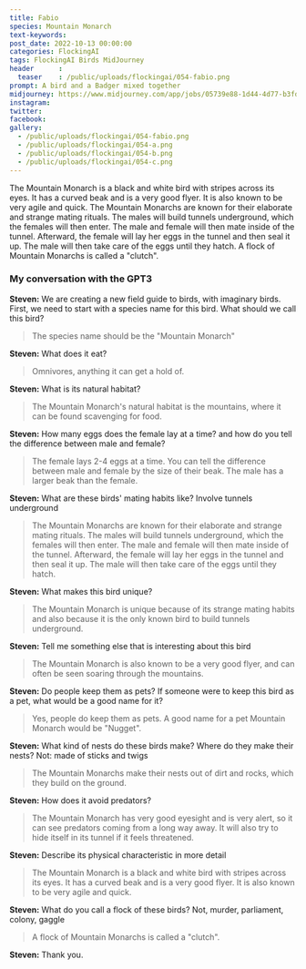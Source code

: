 ```yaml
---
title: Fabio
species: Mountain Monarch
text-keywords: 
post_date: 2022-10-13 00:00:00
categories: FlockingAI
tags: FlockingAI Birds MidJourney 
header      :
  teaser    : /public/uploads/flockingai/054-fabio.png
prompt: A bird and a Badger mixed together
midjourney: https://www.midjourney.com/app/jobs/05739e88-1d44-4d77-b3fd-9ffc9188aa5f
instagram: 
twitter: 
facebook: 
gallery: 
  - /public/uploads/flockingai/054-fabio.png
  - /public/uploads/flockingai/054-a.png
  - /public/uploads/flockingai/054-b.png
  - /public/uploads/flockingai/054-c.png
---
```


The Mountain Monarch is a black and white bird with stripes across its eyes. It has a curved beak and is a very good flyer. It is also known to be very agile and quick. The Mountain Monarchs are known for their elaborate and strange mating rituals. The males will build tunnels underground, which the females will then enter. The male and female will then mate inside of the tunnel. Afterward, the female will lay her eggs in the tunnel and then seal it up. The male will then take care of the eggs until they hatch. A flock of Mountain Monarchs is called a "clutch".

### My conversation with the GPT3

**Steven:** We are creating a new field guide to birds, with imaginary birds. First, we need to start with a species name for this bird. What should we call this bird?

> The species name should be the "Mountain Monarch"

**Steven:** What does it eat?

> Omnivores, anything it can get a hold of.

**Steven:** What is its natural habitat?

> The Mountain Monarch's natural habitat is the mountains, where it can be found scavenging for food.

**Steven:** How many eggs does the female lay at a time? and how do you tell the difference between male and female?

> The female lays 2-4 eggs at a time. You can tell the difference between male and female by the size of their beak. The male has a larger beak than the female.

**Steven:** What are these birds' mating habits like? Involve tunnels underground

> The Mountain Monarchs are known for their elaborate and strange mating rituals. The males will build tunnels underground, which the females will then enter. The male and female will then mate inside of the tunnel. Afterward, the female will lay her eggs in the tunnel and then seal it up. The male will then take care of the eggs until they hatch.

**Steven:** What makes this bird unique?

> The Mountain Monarch is unique because of its strange mating habits and also because it is the only known bird to build tunnels underground.

**Steven:** Tell me something else that is interesting about this bird

> The Mountain Monarch is also known to be a very good flyer, and can often be seen soaring through the mountains.

**Steven:** Do people keep them as pets? If someone were to keep this bird as a pet, what would be a good name for it?

> Yes, people do keep them as pets. A good name for a pet Mountain Monarch would be "Nugget".

**Steven:** What kind of nests do these birds make? Where do they make their nests? Not: made of sticks and twigs

> The Mountain Monarchs make their nests out of dirt and rocks, which they build on the ground.

**Steven:** How does it avoid predators?

> The Mountain Monarch has very good eyesight and is very alert, so it can see predators coming from a long way away. It will also try to hide itself in its tunnel if it feels threatened.

**Steven:** Describe its physical characteristic in more detail

> The Mountain Monarch is a black and white bird with stripes across its eyes. It has a curved beak and is a very good flyer. It is also known to be very agile and quick.

**Steven:** What do you call a flock of these birds? Not, murder, parliament, colony, gaggle

> A flock of Mountain Monarchs is called a "clutch".

**Steven:** Thank you.
